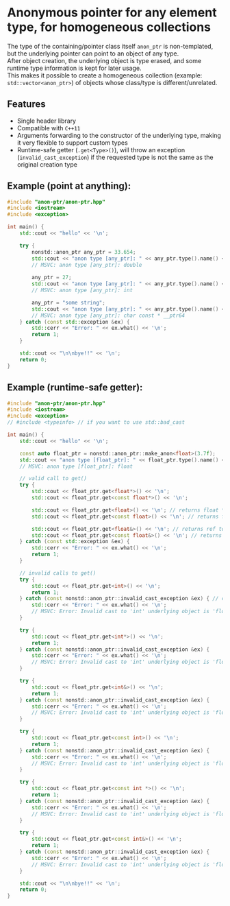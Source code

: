 # Anonymous pointer for any element type, for homogeneous collections

The type of the containing/pointer class itself `anon_ptr` is non-templated, but the underlying pointer can point to an object of any type.  
After object creation, the underlying object is type erased, and some runtime type information is kept for later usage.  
This makes it possible to create a homogeneous collection (example: `std::vector<anon_ptr>`) of objects whose class/type is different/unrelated.  

## Features
* Single header library
* Compatible with `C++11`
* Arguments forwarding to the constructor of the underlying type, making it very flexible to support custom types
* Runtime-safe getter (`.get<Type>()`), will throw an exception (`invalid_cast_exception`) if the requested type is not the same as the original creation type

## Example (point at anything):
```c++
#include "anon-ptr/anon-ptr.hpp"
#include <iostream>
#include <exception>

int main() {
    std::cout << "hello" << '\n';

    try {
        nonstd::anon_ptr any_ptr = 33.654;
        std::cout << "anon type [any_ptr]: " << any_ptr.type().name() << '\n';
        // MSVC: anon type [any_ptr]: double
    
        any_ptr = 27;
        std::cout << "anon type [any_ptr]: " << any_ptr.type().name() << '\n';
        // MSVC: anon type [any_ptr]: int

        any_ptr = "some string";
        std::cout << "anon type [any_ptr]: " << any_ptr.type().name() << '\n';
        // MSVC: anon type [any_ptr]: char const * __ptr64
    } catch (const std::exception &ex) {
        std::cerr << "Error: " << ex.what() << '\n';
        return 1;
    }

    std::cout << "\n\nbye!!" << '\n';
    return 0;
}
```

## Example (runtime-safe getter):
```c++
#include "anon-ptr/anon-ptr.hpp"
#include <iostream>
#include <exception>
// #include <typeinfo> // if you want to use std::bad_cast

int main() {
    std::cout << "hello" << '\n';

    const auto float_ptr = nonstd::anon_ptr::make_anon<float>(3.7f);
    std::cout << "anon type [float_ptr]: " << float_ptr.type().name() << '\n';
    // MSVC: anon type [float_ptr]: float

    // valid call to get()
    try {
        std::cout << float_ptr.get<float*>() << '\n';
        std::cout << float_ptr.get<const float*>() << '\n';

        std::cout << float_ptr.get<float>() << '\n'; // returns float *
        std::cout << float_ptr.get<const float>() << '\n'; // returns float const *

        std::cout << float_ptr.get<float&>() << '\n'; // returns ref to underlying object
        std::cout << float_ptr.get<const float&>() << '\n'; // returns const ref to underlying object
    } catch (const std::exception &ex) {
        std::cerr << "Error: " << ex.what() << '\n';
        return 1;
    }

    // invalid calls to get()
    try {
        std::cout << float_ptr.get<int>() << '\n';
        return 1;
    } catch (const nonstd::anon_ptr::invalid_cast_exception &ex) { // can also use std::bad_cast
        std::cerr << "Error: " << ex.what() << '\n';
        // MSVC: Error: Invalid cast to 'int' underlying object is 'float'
    }

    try {
        std::cout << float_ptr.get<int*>() << '\n';
        return 1;
    } catch (const nonstd::anon_ptr::invalid_cast_exception &ex) {
        std::cerr << "Error: " << ex.what() << '\n';
        // MSVC: Error: Invalid cast to 'int' underlying object is 'float'
    }

    try {
        std::cout << float_ptr.get<int&>() << '\n';
        return 1;
    } catch (const nonstd::anon_ptr::invalid_cast_exception &ex) {
        std::cerr << "Error: " << ex.what() << '\n';
        // MSVC: Error: Invalid cast to 'int' underlying object is 'float'
    }

    try {
        std::cout << float_ptr.get<const int>() << '\n';
        return 1;
    } catch (const nonstd::anon_ptr::invalid_cast_exception &ex) {
        std::cerr << "Error: " << ex.what() << '\n';
        // MSVC: Error: Invalid cast to 'int' underlying object is 'float'
    }

    try {
        std::cout << float_ptr.get<const int *>() << '\n';
        return 1;
    } catch (const nonstd::anon_ptr::invalid_cast_exception &ex) {
        std::cerr << "Error: " << ex.what() << '\n';
        // MSVC: Error: Invalid cast to 'int' underlying object is 'float'
    }

    try {
        std::cout << float_ptr.get<const int&>() << '\n';
        return 1;
    } catch (const nonstd::anon_ptr::invalid_cast_exception &ex) {
        std::cerr << "Error: " << ex.what() << '\n';
        // MSVC: Error: Invalid cast to 'int' underlying object is 'float'
    }

    std::cout << "\n\nbye!!" << '\n';
    return 0;
}
```
